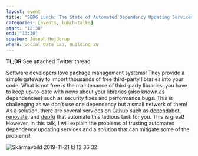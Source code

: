 ```yaml
---
layout: event
title: "SERG Lunch: The State of Automated Dependency Updating Services"
categories: [events, lunch-talks]
start: "12:30"
end: "13:30"
speaker: Joseph Hejderup
where: Social Data Lab, Building 28
---
```


**TL;DR** See attached Twitter thread

Software developers love package management systems! They provide a simple gateway to import thousands of free third-party libraries into your code. What is not free is the maintenance of third-party libraries: you have to keep up-to-date with news about your libraries (also known as dependencies) such as security fixes and performance bugs. This is challenging as we don't use one dependency but a small network of them! As a solution, there are several services on [Github](https://github.com/) such as [dependabot](https://dependabot.com/), [renovate](https://renovate.whitesourcesoftware.com/), and [depfu](https://depfu.com/) that automate this tedious task for you. This is great! However, in this talk, I will explain the problems of trusting automated dependency updating services and a solution that can mitigate some of the problems!


![Skärmavbild 2019-11-21 kl  12 36 32](https://user-images.githubusercontent.com/2521475/69348493-8f6a3d00-0c76-11ea-8b13-f6f603cb9703.png)
